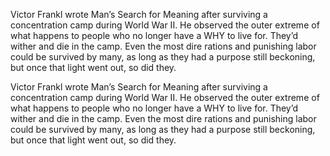 Victor Frankl wrote Man’s Search for Meaning after surviving a concentration camp during World War II.
He observed the outer  extreme of what happens to people who no longer have a WHY to live for. They’d
wither and die in the camp. Even the most dire rations and punishing labor could be 
survived by many, as long as they had a purpose still beckoning, but once that light went out, so did they.
<!--more-->

Victor Frankl wrote Man’s Search for Meaning after surviving a concentration camp during World War II.
He observed the outer  extreme of what happens to people who no longer have a WHY to live for. They’d
wither and die in the camp. Even the most dire rations and punishing labor could be 
survived by many, as long as they had a purpose still beckoning, but once that light went out, so did they.

